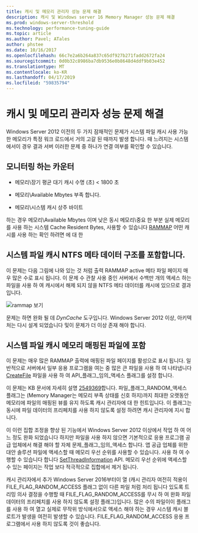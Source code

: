 ```yaml
---
title: 캐시 및 메모리 관리자 성능 문제 해결
description: 캐시 및 Windows server 16 Memory Manager 성능 문제 해결
ms.prod: windows-server-threshold
ms.technology: performance-tuning-guide
ms.topic: article
ms.author: Pavel; ATales
author: phstee
ms.date: 10/16/2017
ms.openlocfilehash: 66c7e2a6b264a837c65df927b271fadd2672fa24
ms.sourcegitcommit: 0d0b32c8986ba7db9536e0b8648d4ddf9b03e452
ms.translationtype: MT
ms.contentlocale: ko-KR
ms.lasthandoff: 04/17/2019
ms.locfileid: "59835794"
---
```

# <a name="troubleshoot-cache-and-memory-manager-performance-issues"></a>캐시 및 메모리 관리자 성능 문제 해결

Windows Server 2012 이전의 두 가지 잠재적인 문제가 시스템 파일 캐시 사용 가능한 메모리가 특정 워크 로드에서 거의 고갈 된 때까지 발생 합니다. 때 느려지는 시스템에서이 경우 결과 서버 이러한 문제 중 하나가 연결 여부를 확인할 수 있습니다.


## <a name="counters-to-monitor"></a>모니터링 하는 카운터

-   메모리\\장기 평균 대기 캐시 수명 (초) &lt; 1800 초

-   메모리\\Available Mbytes 부족 합니다.

-   메모리\\시스템 캐시 상주 바이트

하는 경우 메모리\\Available Mbytes 이며 낮은 동시 메모리\\중요 한 부분 실제 메모리를 사용 하는 시스템 Cache Resident Bytes, 사용할 수 있습니다 [RAMMAP](https://technet.microsoft.com/sysinternals/ff700229.aspx) 어떤 캐시를 사용 하는 확인 하려면 에 대 한

## <a name="system-file-cache-contains-ntfs-metafile-data-structures"></a>시스템 파일 캐시 NTFS 메타 데이터 구조를 포함합니다.


이 문제는 다음 그림에 나와 있는 것 처럼 출력 RAMMAP active 메타 파일 페이지 매우 많은 수로 표시 됩니다. 이 문제 수 관찰 사용 중인 서버에서 수백만 개의 액세스 하는 파일을 사용 하 여 캐시에서 해제 되지 않을 NTFS 메타 데이터를 캐시에 있으므로 결과입니다.

![rammap 보기](../../media/perftune-guide-rammap.png)

문제는 하면 완화 될 데 *DynCache* 도구입니다. Windows Server 2012 이상, 아키텍처는 다시 설계 되었습니다 및이 문제가 더 이상 존재 해야 합니다.

## <a name="system-file-cache-contains-memory-mapped-files"></a>시스템 파일 캐시 메모리 매핑된 파일에 포함


이 문제는 매우 많은 RAMMAP 출력에 매핑된 파일 페이지를 활성으로 표시 됩니다. 일반적으로 서버에서 일부 응용 프로그램을 여는 중 많은 큰 파일을 사용 하 여 나타냅니다 [CreateFile](https://msdn.microsoft.com/library/windows/desktop/aa363858.aspx) 파일을 사용 하 여 API\_플래그\_임의\_액세스 플래그를 설정 합니다.

이 문제는 KB 문서에 자세히 설명 [2549369](https://support.microsoft.com/default.aspx?scid=kb;en-US;2549369)합니다. 파일\_플래그\_RANDOM\_액세스 플래그는 (Memory Manager는 메모리 부족 상태를 신호 하지)까지 최대한 오랫동안 메모리에 파일의 매핑된 뷰를 유지 하도록 캐시 관리자에 대 한 힌트입니다. 이 플래그는 동시에 파일 데이터의 프리페치를 사용 하지 않도록 설정 하려면 캐시 관리자에 지시 합니다.

이 이런 집합 조정을 향상 된 기능에서 Windows Server 2012 이상에서 작업 하 여 어느 정도 완화 되었습니다 하지만 파일을 사용 하지 않으면 기본적으로 응용 프로그램 공급 업체에서 해결 해야 할 자체 문제\_플래그\_임의\_액세스 합니다. 앱 공급 업체를 위한 대안 솔루션 파일에 액세스할 때 메모리 우선 순위를 사용할 수 있습니다. 사용 하 여 수행할 수 있습니다 합니다 [SetThreadInformation](https://msdn.microsoft.com/library/windows/desktop/hh448390.aspx) API. 메모리 우선 순위에 액세스할 수 있는 페이지는 작업 보다 적극적으로 집합에서 제거 됩니다.

캐시 관리자에서 추가 Windows Server 2016부터이 열 (캐시 관리자 여전히 적용이 FILE_FLAG_RANDOM_ACCESS 플래그 없이 다른 파일 처럼 처리 됩니다 있도록 트리밍 의사 결정을 수행할 때 FILE_FLAG_RANDOM_ACCESS를 무시 하 여 완화 파일 데이터의 프리페치를 사용 하지 않도록 설정 플래그)입니다. 많은 수의 파일이이 플래그를 사용 하 여 열고 실제로 무작위 방식에서으로 액세스 해야 하는 경우 시스템 캐시 블 로트가 발생을 여전히 발생할 수 있습니다. FILE_FLAG_RANDOM_ACCESS 응용 프로그램에서 사용 하지 않도록 것이 좋습니다.
